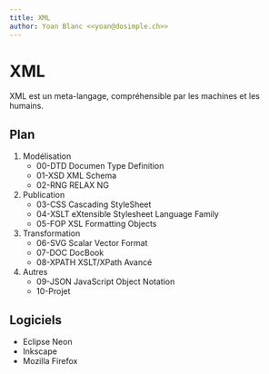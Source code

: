 ```yaml
---
title: XML
author: Yoan Blanc <<yoan@dosimple.ch>>
---
```


# XML

XML est un meta-langage, compréhensible par les machines et les humains.

## Plan

1. Modélisation
   * 00-DTD Documen Type Definition
   * 01-XSD XML Schema
   * 02-RNG RELAX NG
2. Publication
   * 03-CSS Cascading StyleSheet
   * 04-XSLT eXtensible Stylesheet Language Family
   * 05-FOP XSL Formatting Objects
3. Transformation
   * 06-SVG Scalar Vector Format
   * 07-DOC DocBook
   * 08-XPATH XSLT/XPath Avancé
4. Autres
   * 09-JSON JavaScript Object Notation
   * 10-Projet

## Logiciels

* Eclipse Neon
* Inkscape
* Mozilla Firefox
